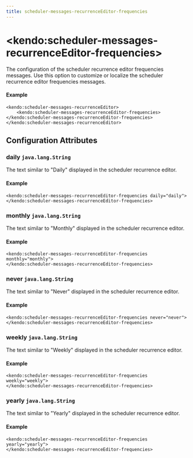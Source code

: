 ```yaml
---
title: scheduler-messages-recurrenceEditor-frequencies
---
```


# \<kendo:scheduler-messages-recurrenceEditor-frequencies\>

The configuration of the scheduler recurrence editor frequencies messages. Use this option to customize or localize the scheduler recurrence editor frequencies messages.

#### Example
    <kendo:scheduler-messages-recurrenceEditor>
        <kendo:scheduler-messages-recurrenceEditor-frequencies></kendo:scheduler-messages-recurrenceEditor-frequencies>
    </kendo:scheduler-messages-recurrenceEditor>

## Configuration Attributes

### daily `java.lang.String`

The text similar to "Daily" displayed in the scheduler recurrence editor.

#### Example
    <kendo:scheduler-messages-recurrenceEditor-frequencies daily="daily">
    </kendo:scheduler-messages-recurrenceEditor-frequencies>

### monthly `java.lang.String`

The text similar to "Monthly" displayed in the scheduler recurrence editor.

#### Example
    <kendo:scheduler-messages-recurrenceEditor-frequencies monthly="monthly">
    </kendo:scheduler-messages-recurrenceEditor-frequencies>

### never `java.lang.String`

The text similar to "Never" displayed in the scheduler recurrence editor.

#### Example
    <kendo:scheduler-messages-recurrenceEditor-frequencies never="never">
    </kendo:scheduler-messages-recurrenceEditor-frequencies>

### weekly `java.lang.String`

The text similar to "Weekly" displayed in the scheduler recurrence editor.

#### Example
    <kendo:scheduler-messages-recurrenceEditor-frequencies weekly="weekly">
    </kendo:scheduler-messages-recurrenceEditor-frequencies>

### yearly `java.lang.String`

The text similar to "Yearly" displayed in the scheduler recurrence editor.

#### Example
    <kendo:scheduler-messages-recurrenceEditor-frequencies yearly="yearly">
    </kendo:scheduler-messages-recurrenceEditor-frequencies>

